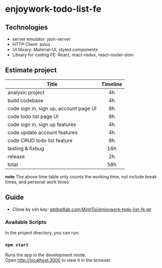# enjoywork-todo-list-fe

## Technologies
 - server emulator: json-server
 - HTTP Client: axios
 - UI library: Material-UI, styled components
 - Library for coding FE: React, react-redux, react-router-dom

## Estimate project 
| Title         | Timeline      |
| ------------- |:-------------:| 
|  analysic project     | 4h | 
|    build codebase   |  4h   | 
| code sign in, sign up, account page UI  | 8h      | 
| code todo list page UI | 8h  | 
| code sign in, sign up features  |  4h |
| code update account features | 4h |
| code CRUD todo list feature | 8h |
| testing & fixbug | 16h | 
| release | 2h |
| total | 58h |

**note** The above time table only counts the working time, not include break times, and personal work times

## Guide
- Clone by ssh key: [git@gitlab.com:MinhToi/enjoywork-todo-list-fe.git](git@gitlab.com:MinhToi/enjoywork-todo-list-fe.git)

### Available Scripts
In the project directory, you can run:

### `npm start`
Runs the app in the development mode.\
Open [http://localhost:3000](http://localhost:3000) to view it in the browser.


